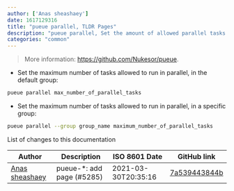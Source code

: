 ```yaml
---
author: ['Anas sheashaey']
date: 1617129316
title: "pueue parallel, TLDR Pages"
description: "pueue parallel, Set the amount of allowed parallel tasks."
categories: "common"
---
```

> More information: <https://github.com/Nukesor/pueue>.

- Set the maximum number of tasks allowed to run in parallel, in the default group:

```bash
pueue parallel max_number_of_parallel_tasks
```

- Set the maximum number of tasks allowed to run in parallel, in a specific group:

```bash
pueue parallel --group group_name maximum_number_of_parallel_tasks
```
List of changes to this documentation


Author | Description | ISO 8601 Date | GitHub link
------|-----|-----|-----
[Anas sheashaey](mailto:she3sha3y5@gmail.com) | pueue-*: add page (#5285) | 2021-03-30T20:35:16 | [7a539443844b](https://github.com/tldr-pages/tldr/commit/7a539443844bfce6772ba0b2d829ca8e7b9934da)

